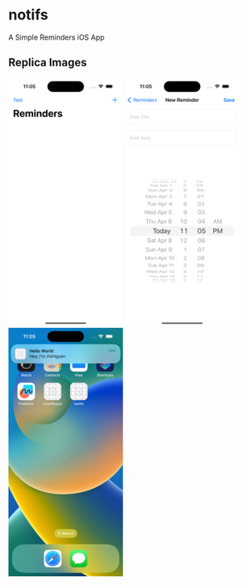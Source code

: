 # notifs
A Simple Reminders iOS App

## Replica Images

<img src="https://github.com/AbhigyanBafna/notifs/blob/main/UI1.png" width="45%" height="45%" /> <img src="https://github.com/AbhigyanBafna/notifs/blob/main/UI2.png" width="45%" height="45%" />
<img src="https://github.com/AbhigyanBafna/notifs/blob/main/UI3.png" width="45%" height="45%" />
